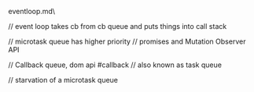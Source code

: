 eventloop.md\

// event loop takes cb from cb queue and puts things into call stack

// microtask queue has higher priority
	// promises and Mutation Observer API

// Callback queue, dom api #callback
// also known as task queue

// starvation of a microtask queue